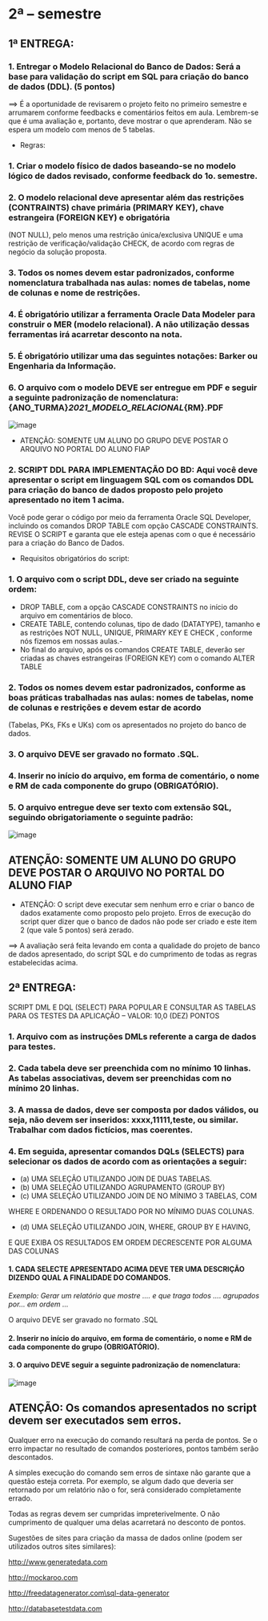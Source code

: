 # 2ª – semestre

## 1ª ENTREGA:

### 1. Entregar o Modelo Relacional do Banco de Dados: Será a base para validação do script em SQL para criação do banco de dados (DDL). (5 pontos)
==> É a oportunidade de revisarem o projeto feito no primeiro semestre e arrumarem conforme feedbacks e comentários feitos em aula. Lembrem-se que é uma avaliação e,
portanto, deve mostrar o que aprenderam. Não se espera um modelo com menos de 5 tabelas.

- Regras:

### 1. Criar o modelo físico de dados baseando-se no modelo lógico de dados revisado, conforme feedback do 1o. semestre.

### 2. O modelo relacional deve apresentar além das restrições (CONTRAINTS) chave primária (PRIMARY KEY), chave estrangeira (FOREIGN KEY) e obrigatória
(NOT NULL), pelo menos uma restrição única/exclusiva UNIQUE e uma restrição de verificação/validação CHECK, de acordo com regras de negócio da solução proposta.

### 3. Todos os nomes devem estar padronizados, conforme nomenclatura trabalhada nas aulas: nomes de tabelas, nome de colunas e nome de restrições.

### 4. É obrigatório utilizar a ferramenta Oracle Data Modeler para construir o MER (modelo relacional). A não utilização dessas ferramentas irá acarretar desconto na nota.

### 5. É obrigatório utilizar uma das seguintes notações: Barker ou Engenharia da Informação.

### 6. O arquivo com o modelo DEVE ser entregue em PDF e seguir a seguinte padronização de nomenclatura: {ANO_TURMA}_2021_MODELO_RELACIONAL_{RM}.PDF

![image](https://user-images.githubusercontent.com/62342894/164595048-c1d49b63-2c95-45e5-97e6-e68866574a92.png)

- ATENÇÃO: SOMENTE UM ALUNO DO GRUPO DEVE POSTAR O ARQUIVO NO PORTAL DO ALUNO FIAP

### 2. SCRIPT DDL PARA IMPLEMENTAÇÃO DO BD: Aqui você deve apresentar o script em linguagem SQL com os comandos DDL para criação do banco de dados proposto pelo projeto apresentado no item 1 acima.

Você pode gerar o código por meio da ferramenta Oracle SQL Developer, incluindo os comandos DROP TABLE com opção CASCADE CONSTRAINTS. REVISE O SCRIPT e garanta que ele esteja apenas com o que é necessário para a criação do Banco de Dados.

- Requisitos obrigatórios do script:

### 1. O arquivo com o script DDL, deve ser criado na seguinte ordem: 
- DROP TABLE, com a opção CASCADE CONSTRAINTS no início do arquivo em comentários de bloco.
- CREATE TABLE, contendo colunas, tipo de dado (DATATYPE), tamanho e as restrições NOT NULL, UNIQUE, PRIMARY KEY E CHECK , conforme nós fizemos em nossas aulas.-
- No final do arquivo, após os comandos CREATE TABLE, deverão ser criadas as chaves estrangeiras (FOREIGN KEY) com o comando ALTER TABLE

### 2. Todos os nomes devem estar padronizados, conforme as boas práticas trabalhadas nas aulas: nomes de tabelas, nome de colunas e restrições e devem estar de acordo
(Tabelas, PKs, FKs e UKs) com os apresentados no projeto do banco de dados.

### 3. O arquivo DEVE ser gravado no formato .SQL.

### 4. Inserir no início do arquivo, em forma de comentário, o nome e RM de cada componente do grupo (OBRIGATÓRIO).

### 5. O arquivo entregue deve ser texto com extensão SQL, seguindo obrigatoriamente o seguinte padrão:

![image](https://user-images.githubusercontent.com/62342894/164595310-f12d46c7-b196-40ca-8659-6b5eef41b516.png)

## ATENÇÃO: SOMENTE UM ALUNO DO GRUPO DEVE POSTAR O ARQUIVO NO PORTAL DO ALUNO FIAP

- ATENÇÃO: O script deve executar sem nenhum erro e criar o banco de dados exatamente como proposto pelo projeto. Erros de execução do script quer dizer que o banco de dados não pode ser criado e este item 2 (que vale 5 pontos) será zerado.

==> A avaliação será feita levando em conta a qualidade do projeto de banco de dados apresentado, do script SQL e do cumprimento de todas as regras estabelecidas acima. 

## 2ª ENTREGA:

SCRIPT DML E DQL (SELECT) PARA POPULAR E CONSULTAR AS TABELAS PARA OS TESTES DA APLICAÇÃO – VALOR: 10,0 (DEZ) PONTOS

### 1. Arquivo com as instruções DMLs referente a carga de dados para testes.
### 2. Cada tabela deve ser preenchida com no mínimo 10 linhas. As tabelas associativas, devem ser preenchidas com no mínimo 20 linhas.
### 3. A massa de dados, deve ser composta por dados válidos, ou seja, não devem ser inseridos: xxxx,11111,teste, ou similar. Trabalhar com dados fictícios, mas coerentes.
### 4. Em seguida, apresentar comandos DQLs (SELECTS) para selecionar os dados de acordo com as orientações a seguir:
- (a) UMA SELEÇÃO UTILIZANDO JOIN DE DUAS TABELAS.
- (b) UMA SELEÇÃO UTILIZANDO AGRUPAMENTO (GROUP BY)
- (c) UMA SELEÇÃO UTILIZANDO JOIN DE NO MÍNIMO 3 TABELAS, COM

WHERE E ORDENANDO O RESULTADO POR NO MÍNIMO DUAS COLUNAS.

- (d) UMA SELEÇÃO UTILIZANDO JOIN, WHERE, GROUP BY E HAVING,

E QUE EXIBA OS RESULTADOS EM ORDEM DECRESCENTE POR ALGUMA DAS COLUNAS

#### 1. CADA SELECTE APRESENTADO ACIMA DEVE TER UMA DESCRIÇÃO DIZENDO QUAL A FINALIDADE DO COMANDOS. 

*Exemplo: Gerar um relatório que mostre .... e que traga todos .... agrupados por... em ordem ...*

O arquivo DEVE ser gravado no formato .SQL

#### 2. Inserir no início do arquivo, em forma de comentário, o nome e RM de cada componente do grupo (OBRIGATÓRIO).

#### 3. O arquivo DEVE seguir a seguinte padronização de nomenclatura:

![image](https://user-images.githubusercontent.com/62342894/164593905-ed5ed99d-7970-40f7-9fc5-e74a5294e85f.png)

## ATENÇÃO: Os comandos apresentados no script devem ser executados sem erros.

Qualquer erro na execução do comando resultará na perda de pontos. Se o erro impactar no resultado de comandos posteriores, pontos também serão descontados.

A simples execução do comando sem erros de sintaxe não garante que a questão esteja correta. Por exemplo, se algum dado que deveria ser retornado por um relatório não o for, será considerado completamente errado.

Todas as regras devem ser cumpridas impreterivelmente. O não cumprimento de qualquer uma delas acarretará no desconto de pontos.

Sugestões de sites para criação da massa de dados online (podem ser utilizados outros sites similares):

http://www.generatedata.com

http://mockaroo.com

http://freedatagenerator.com\sql-data-generator

http://databasetestdata.com 
